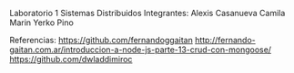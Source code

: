 Laboratorio 1 Sistemas Distribuidos
Integrantes: Alexis Casanueva
			Camila Marin
			Yerko Pino

Referencias:
https://github.com/fernandoggaitan
http://fernando-gaitan.com.ar/introduccion-a-node-js-parte-13-crud-con-mongoose/
https://github.com/dwladdimiroc